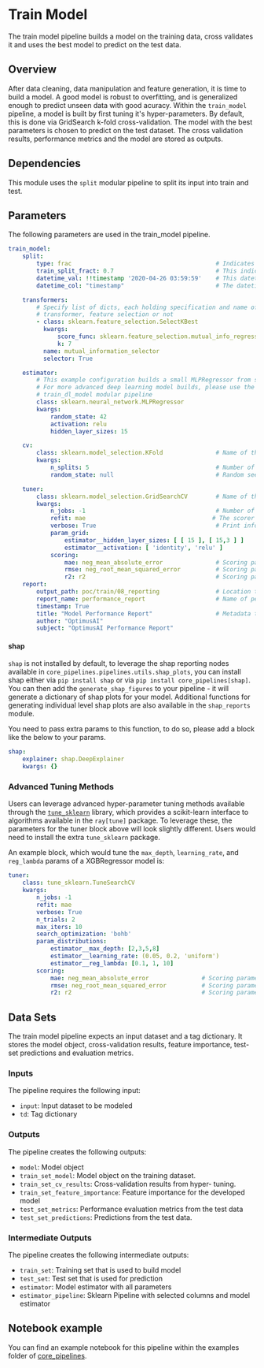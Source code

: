 # Train Model

The train model pipeline builds a model on the training data, cross validates it and uses the best model to predict on the test data.

## Overview

After data cleaning, data manipulation and feature generation, it is time to build a model. A good model is robust to overfitting, and is generalized enough to predict unseen data with good acuracy. Within the `train_model` pipeline, a model is built by first tuning it's hyper-parameters. By default, this is done via GridSearch k-fold cross-validation. The model with the best parameters is chosen to predict on the test dataset. The cross validation results, performance metrics and the model are stored as outputs.

## Dependencies
This module uses the `split` modular pipeline to split its input into train and test.

## Parameters
The following parameters are used in the train_model pipeline.
```yaml
train_model:
    split:
        type: frac                                         # Indicates the split should be based on a percentage of the data
        train_split_fract: 0.7                             # This indicates the percentage split between train and test dataset
        datetime_val: !!timestamp '2020-04-26 03:59:59'    # This datetime is used for splitting the data
        datetime_col: "timestamp"                          # The datetime column name in the dataset

    transformers:
        # Specify list of dicts, each holding specification and name of a
        # transformer, feature selection or not
        - class: sklearn.feature_selection.SelectKBest
          kwargs:
              score_func: sklearn.feature_selection.mutual_info_regression
              k: 7
          name: mutual_information_selector
          selector: True

    estimator:
        # This example configuration builds a small MLPRegressor from scikit learn.
        # For more advanced deep learning model builds, please use the dedicated
        # train_dl_model modular pipeline
        class: sklearn.neural_network.MLPRegressor
        kwargs:
            random_state: 42
            activation: relu
            hidden_layer_sizes: 15

    cv:
        class: sklearn.model_selection.KFold               # Name of the cross-validation method
        kwargs:
            n_splits: 5                                    # Number of folds for cross-validation
            random_state: null                             # Random seed. Relevant only when shuffle is True.

    tuner:
        class: sklearn.model_selection.GridSearchCV        # Name of the hyper-parameter tuning method
        kwargs:
            n_jobs: -1                                     # Number of parallel threads used
            refit: mae                                    # The scorer used to find the best parameters for refitting
            verbose: True                                  # Print information
            param_grid:
                estimator__hidden_layer_sizes: [ [ 15 ], [ 15,3 ] ]
                estimator__activation: [ 'identity', 'relu' ]            
            scoring:
                mae: neg_mean_absolute_error               # Scoring parameter name for mean absolute error
                rmse: neg_root_mean_squared_error          # Scoring parameter name for root mean squared error
                r2: r2                                     # Scoring parameter for R-square
    report:
        output_path: poc/train/08_reporting                # Location to save report
        report_name: performance_report                    # Name of performance report
        timestamp: True
        title: "Model Performance Report"                  # Metadata to place on cover page
        author: "OptimusAI"
        subject: "OptimusAI Performance Report"                
```

#### shap
`shap` is not installed by default, to leverage the shap reporting nodes available in `core_pipelines.pipelines.utils.shap_plots`, you can install shap either via `pip install shap` or via `pip install core_pipelines[shap]`. You can then add the `generate_shap_figures` to your pipeline - it will generate a dictionary of shap plots for your model. Additional functions for generating individual level shap plots are also available in the `shap_reports` module.

You need to pass extra params to this function, to do so, please add a block like the below to your params.

```yaml
shap:
    explainer: shap.DeepExplainer
    kwargs: {}
```
### Advanced Tuning Methods
Users can leverage advanced hyper-parameter tuning methods available through the [`tune_sklearn`](https://docs.ray.io/en/master/tune/api_docs/sklearn.html) library, which provides a 
scikit-learn interface to algorithms available in the `ray[tune]` package. To leverage these, the parameters for the tuner
block above will look slightly different. Users would need to install the extra `tune_sklearn` package.

An example block, which would tune the `max_depth`, `learning_rate`, and `reg_lambda` params of a XGBRegressor model is:

```yaml
tuner:
    class: tune_sklearn.TuneSearchCV
    kwargs:
        n_jobs: -1
        refit: mae
        verbose: True
        n_trials: 2
        max_iters: 10
        search_optimization: 'bohb'
        param_distributions:
            estimator__max_depth: [2,3,5,8]
            estimator__learning_rate: (0.05, 0.2, 'uniform')
            estimator__reg_lambda: [0.1, 1, 10]
        scoring:
            mae: neg_mean_absolute_error               # Scoring parameter name for mean absolute error
            rmse: neg_root_mean_squared_error          # Scoring parameter name for root mean squared error
            r2: r2                                     # Scoring parameter for R-square           
```

## Data Sets
The train model pipeline expects an input dataset and a tag dictionary. It stores the model object, cross-validation results, feature importance, test-set predictions and evaluation metrics.

### Inputs
The pipeline requires the following input:
- `input`: Input dataset to be modeled
- `td`: Tag dictionary

### Outputs
The pipeline creates the following outputs:
- `model`: Model object
- `train_set_model`: Model object on the training dataset.
- `train_set_cv_results`: Cross-validation results from hyper- tuning.
- `train_set_feature_importance`: Feature importance for the developed model
- `test_set_metrics`: Performance evaluation metrics from the test data
- `test_set_predictions`: Predictions from the test data.

### Intermediate Outputs
The pipeline creates the following intermediate outputs:
- `train_set`: Training set that is used to build model
- `test_set`: Test set that is used for prediction
- `estimator`: Model estimator with all parameters
- `estimator_pipeline`: Sklearn Pipeline with selected columns and model estimator

## Notebook example

You can find an example notebook for this pipeline within the examples folder of [core_pipelines](https://github.com/McK-Internal/optimus/tree/master/core_pipelines).
